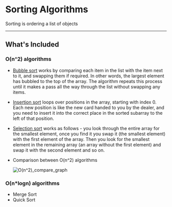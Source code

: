 # Sorting Algorithms

 Sorting is ordering a list of objects

---

## What's Included

### O(n^2) algorithms

- [Bubble sort](/Sorting/Bubble_Sort.c) works by comparing each item in the list with the item next to it, and swapping them if required. In other words, the largest element has bubbled to the top of the array. The algorithm repeats this process until it makes a pass all the way through the list without swapping any items.

- [Insertion sort](/Sorting/Insertion_Sort.c) loops over positions in the array, starting with index 0. Each new position is like the new card handed to you by the dealer, and you need to insert it into the correct place in the sorted subarray to the left of that position.

- [Selection sort](/Sorting/Selection_Sort.c) works as follows - you look through the entire array for the smallest element, once you find it you swap it (the smallest element) with the first element of the array. Then you look for the smallest element in the remaining array (an array without the first element) and swap it with the second element and so on.

- Comparison between O(n^2) algorithms

   ![O(n^2)_compare_graph](https://user-images.githubusercontent.com/47852407/92424063-e3f88d80-f1a0-11ea-820d-38543fc792df.png)

### O(n*logn) algorithms

- Merge Sort
- Quick Sort
 
  
